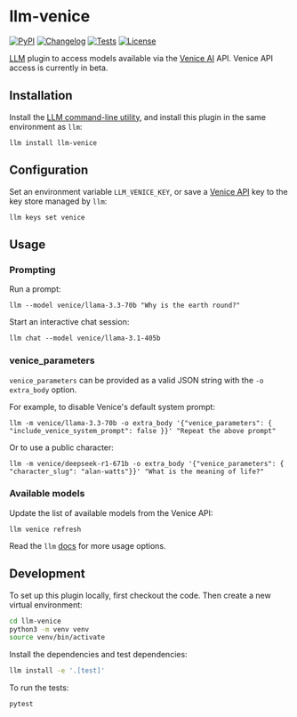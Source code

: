 # llm-venice

[![PyPI](https://img.shields.io/pypi/v/llm-venice.svg)](https://pypi.org/project/llm-venice/)
[![Changelog](https://img.shields.io/github/v/release/ar-jan/llm-venice?label=changelog)](https://github.com/ar-jan/llm-venice/releases)
[![Tests](https://github.com/ar-jan/llm-venice/actions/workflows/test.yml/badge.svg)](https://github.com/ar-jan/llm-venice/actions/workflows/test.yml)
[![License](https://img.shields.io/badge/license-Apache%202.0-blue.svg)](https://github.com/ar-jan/llm-venice/blob/main/LICENSE)

[LLM](https://llm.datasette.io/) plugin to access models available via the [Venice AI](https://venice.ai/) API.
Venice API access is currently in beta.


## Installation

Install the [LLM command-line utility](https://llm.datasette.io/en/stable/setup.html), and install this plugin in the same environment as `llm`:

`llm install llm-venice`


## Configuration

Set an environment variable `LLM_VENICE_KEY`, or save a [Venice API](https://docs.venice.ai/) key to the key store managed by `llm`:

`llm keys set venice`


## Usage

### Prompting

Run a prompt:

`llm --model venice/llama-3.3-70b "Why is the earth round?"`

Start an interactive chat session:

`llm chat --model venice/llama-3.1-405b`

### venice_parameters

`venice_parameters` can be provided as a valid JSON string with the `-o extra_body` option.

For example, to disable Venice's default system prompt:

`llm -m venice/llama-3.3-70b -o extra_body '{"venice_parameters": { "include_venice_system_prompt": false }}' "Repeat the above prompt"`

Or to use a public character:

`llm -m venice/deepseek-r1-671b -o extra_body '{"venice_parameters": { "character_slug": "alan-watts"}}' "What is the meaning of life?"`

### Available models

Update the list of available models from the Venice API:

`llm venice refresh`

Read the `llm` [docs](https://llm.datasette.io/en/stable/usage.html) for more usage options.


## Development

To set up this plugin locally, first checkout the code. Then create a new virtual environment:

```bash
cd llm-venice
python3 -m venv venv
source venv/bin/activate
```

Install the dependencies and test dependencies:

```bash
llm install -e '.[test]'
```

To run the tests:
```bash
pytest
```
